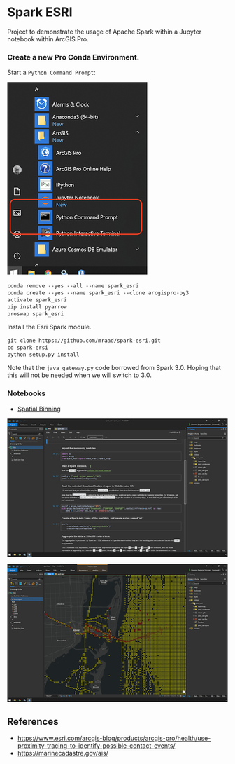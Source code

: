 # Spark ESRI

Project to demonstrate the usage of Apache Spark within a Jupyter notebook within ArcGIS Pro.

### Create a new Pro Conda Environment.

Start a `Python Command Prompt`:

![](media/Command.png)

```commandline
conda remove --yes --all --name spark_esri
conda create --yes --name spark_esri --clone arcgispro-py3
activate spark_esri
pip install pyarrow
proswap spark_esri
```

Install the Esri Spark module.

```commandline
git clone https://github.com/mraad/spark-esri.git
cd spark-ersi
python setup.py install
```

Note that the `java_gateway.py` code borrowed from Spark 3.0. Hoping that this will not be needed when we will switch to 3.0.

### Notebooks

- [Spatial Binning](spark_esri.ipynb)

![](media/Notebook.png)

![](media/Pro1.png)

## References

- https://www.esri.com/arcgis-blog/products/arcgis-pro/health/use-proximity-tracing-to-identify-possible-contact-events/
- https://marinecadastre.gov/ais/
